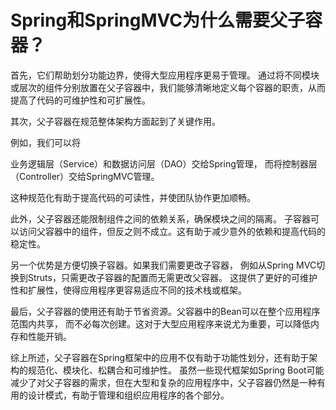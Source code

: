 # Spring和SpringMVC为什么需要父子容器？

首先，它们帮助划分功能边界，使得大型应用程序更易于管理。
通过将不同模块或层次的组件分别放置在父子容器中，我们能够清晰地定义每个容器的职责，从而提高了代码的可维护性和可扩展性。

其次，父子容器在规范整体架构方面起到了关键作用。

例如，我们可以将

业务逻辑层（Service）和数据访问层（DAO）交给Spring管理，
而将控制器层（Controller）交给SpringMVC管理。

这种规范化有助于提高代码的可读性，并使团队协作更加顺畅。

此外，父子容器还能限制组件之间的依赖关系，确保模块之间的隔离。
子容器可以访问父容器中的组件，但反之则不成立。这有助于减少意外的依赖和提高代码的稳定性。

另一个优势是方便切换子容器。如果我们需要更改子容器，
例如从Spring MVC切换到Struts，只需更改子容器的配置而无需更改父容器。
这提供了更好的可维护性和扩展性，使得应用程序更容易适应不同的技术栈或框架。

最后，父子容器的使用还有助于节省资源。父容器中的Bean可以在整个应用程序范围内共享，
而不必每次创建。这对于大型应用程序来说尤为重要，可以降低内存和性能开销。

综上所述，父子容器在Spring框架中的应用不仅有助于功能性划分，还有助于架构的规范化、模块化、松耦合和可维护性。
虽然一些现代框架如Spring Boot可能减少了对父子容器的需求，但在大型和复杂的应用程序中，父子容器仍然是一种有用的设计模式，有助于管理和组织应用程序的各个部分。
